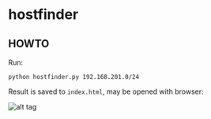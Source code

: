 # hostfinder

## HOWTO

Run:

`python hostfinder.py 192.168.201.0/24`

Result is saved to `index.html`, may be opened with browser:

![alt tag](http://i.imgur.com/iLml9WO.png)
